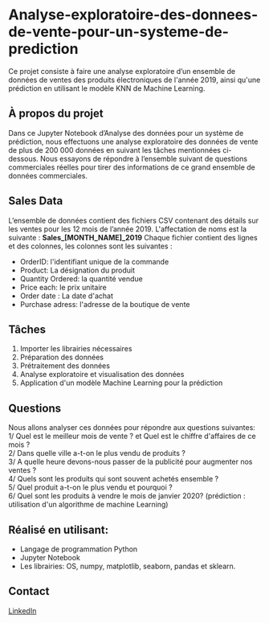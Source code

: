 # Analyse-exploratoire-des-donnees-de-vente-pour-un-systeme-de-prediction
Ce projet consiste à faire une analyse exploratoire d’un ensemble de données de ventes des produits électroniques de l'année 2019, ainsi qu'une prédiction en utilisant le modèle KNN de Machine Learning.
## À propos du projet
Dans ce Jupyter Notebook d’Analyse des données pour un système de prédiction, nous effectuons une analyse exploratoire des données de vente de plus de 200 000 données en suivant les tâches mentionnées ci-dessous. Nous essayons de répondre à l’ensemble suivant de questions commerciales réelles pour tirer des informations de ce grand ensemble de données commerciales.
## Sales Data
L’ensemble de données contient des fichiers CSV contenant des détails sur les ventes pour les 12 mois de l’année 2019. L'affectation de noms est la suivante : **Sales_[MONTH_NAME]_2019**
Chaque fichier contient des lignes et des colonnes, les colonnes sont les suivantes :
- OrderID: l'identifiant unique de la commande
- Product: La désignation du produit
- Quantity Ordered: la quantité vendue
- Price each: le prix unitaire
- Order date : La date d'achat
- Purchase adress: l'adresse de la boutique de vente
## Tâches 
1. Importer les librairies nécessaires
2. Préparation des données
3. Prétraitement des données
4. Analyse exploratoire et visualisation des données
5. Application d'un modèle Machine Learning pour la prédiction
## Questions
Nous allons analyser ces données pour répondre aux questions suivantes:  
1/ Quel est le meilleur mois de vente ? et Quel est le chiffre d'affaires de ce mois ?  
2/ Dans quelle ville a-t-on le plus vendu de produits ?  
3/ A quelle heure devons-nous passer de la publicité pour augmenter nos ventes ?  
4/ Quels sont les produits qui sont souvent achetés ensemble ?  
5/ Quel produit a-t-on le plus vendu et pourquoi ?  
6/ Quel sont les produits à vendre le mois de janvier 2020? (prédiction : utilisation d'un algorithme de 
machine Learning)   
## Réalisé en utilisant:
- Langage de programmation Python 
- Jupyter Notebook 
- Les librairies: OS, numpy, matplotlib, seaborn, pandas et sklearn.
## Contact
[LinkedIn](https://www.linkedin.com/in/djamila-ouaret-6071531a2/)

